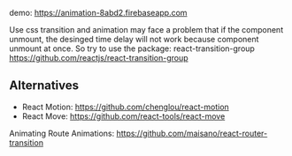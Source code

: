 demo: https://animation-8abd2.firebaseapp.com

Use css transition and animation may face a problem that if the component unmount, the desinged time delay will not work because component unmount at once.
So try to use the package: 
react-transition-group https://github.com/reactjs/react-transition-group


## Alternatives
* React Motion: https://github.com/chenglou/react-motion
* React Move: https://github.com/react-tools/react-move


Animating Route Animations: https://github.com/maisano/react-router-transition
